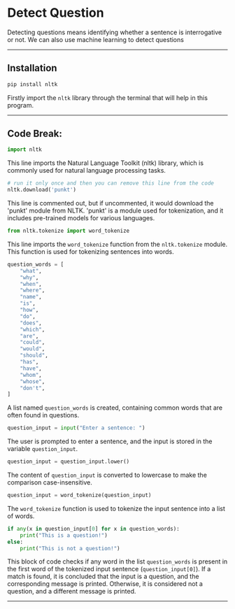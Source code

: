 # Detect Question

Detecting questions means identifying whether a sentence is interrogative or not. We can also use machine learning to detect questions

-----

## Installation

```python
pip install nltk
```
Firstly import the `nltk` library through the terminal that will help in this program.

-----

## Code Break:

```python
import nltk
```

This line imports the Natural Language Toolkit (nltk) library, which is commonly used for natural language processing tasks.

```python
# run it only once and then you can remove this line from the code
nltk.download('punkt')
```

This line is commented out, but if uncommented, it would download the 'punkt' module from NLTK. 'punkt' is a module used for tokenization, and it includes pre-trained models for various languages.

```python
from nltk.tokenize import word_tokenize
```

This line imports the `word_tokenize` function from the `nltk.tokenize` module. This function is used for tokenizing sentences into words.

```python
question_words = [
    "what",
    "why",
    "when",
    "where",
    "name",
    "is",
    "how",
    "do",
    "does",
    "which",
    "are",
    "could",
    "would",
    "should",
    "has",
    "have",
    "whom",
    "whose",
    "don't",
]
```

A list named `question_words` is created, containing common words that are often found in questions.

```python
question_input = input("Enter a sentence: ")
```

The user is prompted to enter a sentence, and the input is stored in the variable `question_input`.

```python
question_input = question_input.lower()
```

The content of `question_input` is converted to lowercase to make the comparison case-insensitive.

```python
question_input = word_tokenize(question_input)
```

The `word_tokenize` function is used to tokenize the input sentence into a list of words.

```python
if any(x in question_input[0] for x in question_words):
    print("This is a question!")
else:
    print("This is not a question!")
```

This block of code checks if any word in the list `question_words` is present in the first word of the tokenized input sentence (`question_input[0]`). If a match is found, it is concluded that the input is a question, and the corresponding message is printed. Otherwise, it is considered not a question, and a different message is printed.

-----